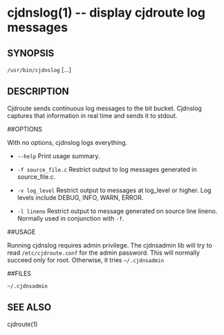 cjdnslog(1) -- display cjdroute log messages
=============================================

## SYNOPSIS

`/usr/bin/cjdnslog` [<options>...]

## DESCRIPTION

Cjdroute sends continuous log messages to the bit bucket.  Cjdnslog
captures that information in real time and sends it to stdout.

##OPTIONS

With no options, cjdnslog logs everything.

  * `--help`
    Print usage summary.

  * `-f source_file.c`
    Restrict output to log messages generated in source_file.c.

  * `-v log_level`
    Restrict output to messages at log_level or higher.  Log levels 
    include DEBUG, INFO, WARN, ERROR.

  * `-l lineno`
    Restrict output to message generated on source line lineno.  Normally
    used in conjunction with `-f`.

##USAGE

Running cjdnslog requires admin privilege.  The cjdnsadmin lib will 
try to read `/etc/cjdroute.conf` for the admin password.  This will 
normally succeed only for root.  Otherwise, it tries `~/.cjdnsadmin`

##FILES

`~/.cjdnsadmin`

## SEE ALSO

cjdroute(1)

